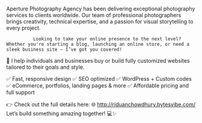 Aperture Photography Agency has been delivering
              exceptional photography services to clients worldwide. Our team of
              professional photographers brings creativity, technical expertise,
              and a passion for visual storytelling to every project.
              
              
              Looking to take your online presence to the next level? Whether you're starting a blog, launching an online store, or need a sleek business site — I’ve got you covered!

🎯 I help individuals and businesses buy or build fully customized websites tailored to their goals and style.

✅ Fast, responsive design
✅ SEO optimized
✅ WordPress + Custom codes
✅ eCommerce, portfolios, landing pages & more
✅ Affordable pricing and full support

👉 Check out the full details here:
🌐 http://riduanchowdhury.bytesvibe.com/
Let’s build something amazing together! 💻✨
